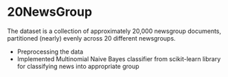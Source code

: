 # 20NewsGroup

The dataset is a collection of approximately 20,000 newsgroup documents, partitioned (nearly) evenly across 20 different newsgroups. 

- Preprocessing the data
- Implemented Multinomial Naive Bayes classifier from scikit-learn library for classifying news into appropriate group
